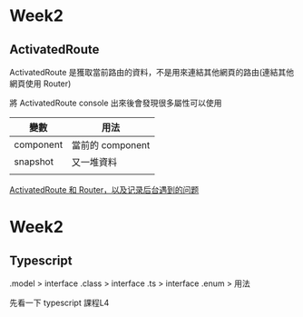 # Week2

## ActivatedRoute

ActivatedRoute 是獲取當前路由的資料，不是用來連結其他網頁的路由(連結其他網頁使用 Router)

將 ActivatedRoute console 出來後會發現很多屬性可以使用

|  變數   | 用法  |
|  ----  | ----  |
| component  | 當前的 component |
| snapshot  | 又一堆資料  |
|   |  |




[ActivatedRoute 和 Router，以及记录后台遇到的问题](https://segmentfault.com/a/1190000041818528)


# Week2

## Typescript 

.model > interface
.class > interface
.ts > interface
.enum > 用法

先看一下 typescript 課程L4
